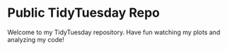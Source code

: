 # Public TidyTuesday Repo

Welcome to my TidyTuesday repository. Have fun watching my plots and analyzing my code! 
